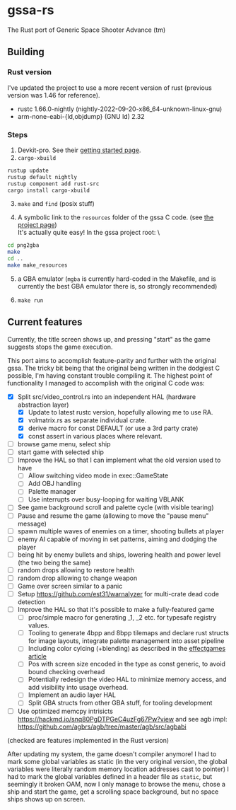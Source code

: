 # gssa-rs

The Rust port of Generic Space Shooter Advance (tm)

## Building

### Rust version

I've updated the project to use a more recent version of rust
(previous version was 1.46 for reference).

- rustc 1.66.0-nightly (nightly-2022-09-20-x86_64-unknown-linux-gnu)
- arm-none-eabi-{ld,objdump} (GNU ld) 2.32

### Steps

1. Devkit-pro. See their [getting started page](https://devkitpro.org/wiki/Getting_Started).
2. `cargo-xbuild`

```sh
rustup update
rustup default nightly
rustup component add rust-src
cargo install cargo-xbuild
```

3. `make` and `find` (posix stuff)

4. A symbolic link to the `resources` folder of the gssa C code. (see [the project page](https://gitlab.com/nicopap/gssa/-/tree/master))
\
   It's actually quite easy! In the gssa project root:
\
```sh
cd png2gba
make
cd ..
make make_resources
```

5. a GBA emulator (`mgba` is currently hard-coded in the Makefile, and is
   currently the best GBA emulator there is, so strongly recommended)

6. `make run`

## Current features

Currently, the title screen shows up, and pressing "start" as the game suggests
stops the game execution.

This port aims to accomplish feature-parity and further with the original gssa.
The tricky bit being that the original being written in the dodgiest C possible,
I'm having constant trouble compiling it.
The highest point of functionality I managed to accomplish with the original C
code was:

- [X] Split src/video_control.rs into an independent HAL (hardware abstraction layer)
   - [X] Update to latest rustc version, hopefully allowing me to use RA.
   - [X] volmatrix.rs as separate individual crate.
   - [X] derive macro for const DEFAULT (or use a 3rd party crate)
   - [X] const assert in various places where relevant.
- [ ] browse game menu, select ship
- [ ] start game with selected ship
- [ ] Improve the HAL so that I can implement what the old version used to have
   - [ ] Allow switching video mode in exec::GameState
   - [ ] Add OBJ handling
   - [ ] Palette manager
   - [ ] Use interrupts over busy-looping for waiting VBLANK
- [ ] See game background scroll and palette cycle (with visible tearing)
- [ ] Pause and resume the game (allowing to move the "pause menu" message)
- [ ] spawn multiple waves of enemies on a timer, shooting bullets at player
- [ ] enemy AI capable of moving in set patterns, aiming and dodging the player
- [ ] being hit by enemy bullets and ships, lowering health and power level
      (the two being the same)
- [ ] random drops allowing to restore health
- [ ] random drop allowing to change weapon
- [ ] Game over screen similar to a panic
- [ ] Setup <https://github.com/est31/warnalyzer> for multi-crate dead code detection
- [ ] Improve the HAL so that it's possible to make a fully-featured game
   - [ ] proc/simple macro for generating _1, _2 etc. for typesafe registry values.
   - [ ] Tooling to generate 4bpp and 8bpp tilemaps and declare rust structs
         for image layouts, integrate palette management into asset pipeline
   - [ ] Including color cylcing (+blending) as described in the [effectgames article]
   - [ ] Pos with screen size encoded in the type as const generic, to avoid bound
         checking overhead
   - [ ] Potentially redesign the video HAL to minimize memory access, and add
         visibility into usage overhead.
   - [ ] Implement an audio layer HAL
   - [ ] Split GBA structs from other GBA stuff, for tooling development
- [ ] Use optimized memcpy intrisicts <https://hackmd.io/snq80PgDTPGeC4uzFg67Pw?view>
      and see agb impl: <https://github.com/agbrs/agb/tree/master/agb/src/agbabi>

(checked are features implemented in the Rust version)

After updating my system, the game doesn't compiler anymore! I had to mark
some global variables as static (in the very original version, the global
variables were literally random memory location addresses cast to pointer)
I had to mark the global variables defined in a header file as `static`,
but seemingly it broken OAM, now I only manage to browse the menu,
chose a ship and start the game, get a scrolling space background,
but no space ships shows up on screen.

[effectgames article]: http://www.effectgames.com/effect/article-Old_School_Color_Cycling_with_HTML5.html
